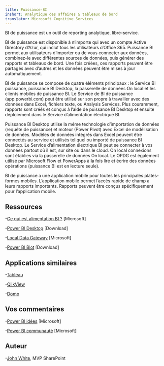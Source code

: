```yaml
---
title: Puissance-BI
inshort: Analytique des affaires & tableaux de bord
translator: Microsoft Cognitive Services
---
```


BI de puissance est un outil de reporting analytique, libre-service.

BI de puissance est disponible à n’importe qui avec un compte Active Directory d’Azur, qui inclut tous les utilisateurs d’Office 365. Puissance BI permet aux utilisateurs d’importer ou de vous connecter aux données, combinez-le avec différentes sources de données, puis générer des rapports et tableaux de bord. Une fois créées, ces rapports peuvent être partagés avec d’autres et les données peuvent être mises à jour automatiquement.  

BI de puissance se compose de quatre éléments principaux : le Service BI puissance, puissance BI Desktop, la passerelle de données On local et les clients mobiles de puissance BI. Le Service de BI de puissance (app.powerbi.com) peut être utilisé sur son propre à travailler avec des données dans Excel, fichiers texte, ou Analysis Services. Plus couramment, rapports sont créés et conçus à l’aide de puissance BI Desktop et ensuite déploiement dans le Service d’alimentation électrique BI. 

Puissance BI Desktop utilise la même technologie d’importation de données (requête de puissance) et moteur (Power Pivot) avec Excel de modélisation de données. Modèles de données intégrés dans Excel peuvent être connectés au service et utilisés tel quel ou importé de puissance BI Desktop. 
Le Service d’alimentation électrique BI peut se connecter à vos données partout où il est, sur site ou dans le cloud. On local connexions sont établies via la passerelle de données On local. Le OPDG est également utilisé par Microsoft Flow et PowerApps à la fois lire et écrire des données opérations (puissance BI est en lecture seule). 

BI de puissance a une application mobile pour toutes les principales plates-formes mobiles. L’application mobile permet l’accès rapide de champ à leurs rapports importants. Rapports peuvent être conçus spécifiquement pour l’application mobile.


Ressources
---------

-[Ce qui est alimentation BI ?](https://powerbi.microsoft.com/en-us/)
    \[Microsoft\]

-[Power BI Desktop](https://powerbi.microsoft.com/en-us/desktop/)
    \[Download\]

-[Local Data Gateway](https://docs.microsoft.com/en-us/power-bi/service-gateway-onprem)
    \[Microsoft\]

-[Power BI Blot](https://powerbi.microsoft.com/en-us/blog/)
    \[Download\]

Applications similaires
--------------------

-[Tableau](https://www.tableau.com/)

-[QlikView](http://global.qlik.com/)

-[Domo](https://www.domo.com/)

Vos commentaires
---------

-[Power BI idées](https://ideas.powerbi.com/forums/265200-power-bi-ideas)
    \[Microsoft\]

-[Power BI communauté](http://community.powerbi.com/)
    \[Microsoft\]

Auteur
---------

-[John White](https://twitter.com/diverdown1964), MVP SharePoint

